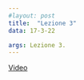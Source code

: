 ```yaml
---
#layout: post
title:  "Lezione 3"
data: 17-3-22

args: Lezione 3. 
---
```


[Video](https://uniroma2.sharepoint.com/:v:/s/GAMBOSI-8066132-MACHINE_LEARNING_1/EYWkAZbp8sdPn5-239vBCU4BqSb6oNYa5bP0ecQ8KwqIvw?e=lFDOH9)
